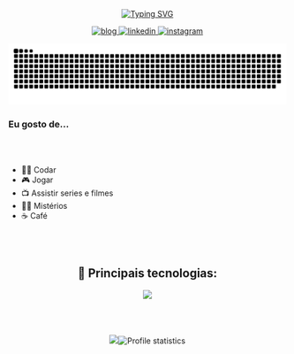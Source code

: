 <div align="center" style="text-align: center;">
  <a href="https://git.io/typing-svg">
    <img src="https://readme-typing-svg.herokuapp.com/?center=true&vCenter=true&color=234BEE&lines=Olá,%20+me+chamo+Lucas;Eu+sou+desenvolvedor+fullstack+💻;Seja+muito+bem+vindo!+:P" alt="Typing SVG">
  </a>
</div>

<p align="center">
  
  <a href="https://lucasdev-nine.vercel.app">
    <img src="https://img.shields.io/badge/bio.link-000000%7D?style=for-the-badge&logo=biolink&logoColor=white" alt="blog">
  </a>
  <a href="https://www.linkedin.com/in/lucasaguilardesenvolvedor/">
    <img src="https://img.shields.io/badge/LinkedIn-0077B5?style=for-the-badge&logo=linkedin&logoColor=white" alt="linkedin">
  </a>
  <a href="https://www.instagram.com/lucass_aguillar/">
    <img src="https://img.shields.io/badge/Instagram-E4405F?style=for-the-badge&logo=instagram&logoColor=white" alt="instagram">
  </a>
</p>

<img src="https://raw.githubusercontent.com/lucassaguilar/lucassaguilar/output/snake.svg" alt="Snake animation" />

<div>
  <h3>Eu gosto de...</h3>
  <br> </br>
  <ul>
    <li>👩‍💻 Codar</li>
    <li>🎮 Jogar</li>
    <li>📺 Assistir series e filmes</li>
    <li>🧟‍♂️ Mistérios </li>
    <li>☕ Café</li>
  </ul>
</div>

<br><br>

<h2 align="center">🚀 Principais tecnologias:</h2>

<div align="center">
  <img src="https://skillicons.dev/icons?i=html,css,js,ts,nodejs,py,cs,dotnet,java,spring,react,mysql,sqlite,postman,git,github,vscode,visualstudio,figma,&perline=14" />
</div>

<br><br>

<p align="center">
  <img src="https://github-readme-stats-git-masterrstaa-rickstaa.vercel.app/api/top-langs/?username=lucassaguilar&layout=compact&hide_border=true&theme=dracula"><a><img src="https://github-profile-summary-cards.vercel.app/api/cards/stats?username=lucassaguilar&theme=dracula" alt="Profile statistics" width="300px" height="163" style="border: none"></a>
</p>

